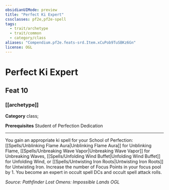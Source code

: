```yaml
---
obsidianUIMode: preview
title: "Perfect Ki Expert"
cssclasses: pf2e,pf2e-spell
tags:
  - trait/archetype
  - trait/common
  - category/class
aliases: "Compendium.pf2e.feats-srd.Item.xCuPob9TuSBKz6Gn"
license: OGL
---
```

# Perfect Ki Expert
## Feat 10
### [[archetype]]

**Category** class; 



**Prerequisites** Student of Perfection Dedication
* * *
You gain an appropriate ki spell for your School of Perfection: [[Spells/Unblinking Flame Aura|Unblinking Flame Aura]] for Unblinking Flame, [[Spells/Unbreaking Wave Vapor|Unbreaking Wave Vapor]] for Unbreaking Waves, [[Spells/Unfolding Wind Buffet|Unfolding Wind Buffet]] for Unfolding Wind, or [[Spells/Untwisting Iron Roots|Untwisting Iron Roots]] for Untwisting Iron. Increase the number of Focus Points in your focus pool by 1. You become an expert in occult spell DCs and occult spell attack rolls.

*Source: Pathfinder Lost Omens: Impossible Lands*
*OGL*